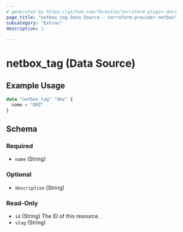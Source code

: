 ```yaml
---
# generated by https://github.com/fbreckle/terraform-plugin-docs
page_title: "netbox_tag Data Source - terraform-provider-netbox"
subcategory: "Extras"
description: |-
  
---
```


# netbox_tag (Data Source)



## Example Usage

```terraform
data "netbox_tag" "dmz" {
  name = "DMZ"
}
```

<!-- schema generated by tfplugindocs -->
## Schema

### Required

- `name` (String)

### Optional

- `description` (String)

### Read-Only

- `id` (String) The ID of this resource.
- `slug` (String)



